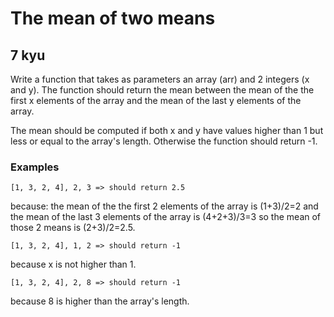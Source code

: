 # The mean of two means
## 7 kyu

Write a function that takes as parameters an array (arr) and 2 integers (x and y). The function should return the mean between the mean of the the first x elements of the array and the mean of the last y elements of the array.

The mean should be computed if both x and y have values higher than 1 but less or equal to the array's length. Otherwise the function should return -1.

### Examples
```
[1, 3, 2, 4], 2, 3 => should return 2.5
```
because: the mean of the the first 2 elements of the array is (1+3)/2=2 and the mean of the last 3 elements of the array is (4+2+3)/3=3 so the mean of those 2 means is (2+3)/2=2.5.
```
[1, 3, 2, 4], 1, 2 => should return -1
```
because x is not higher than 1.
```
[1, 3, 2, 4], 2, 8 => should return -1
```
because 8 is higher than the array's length.
